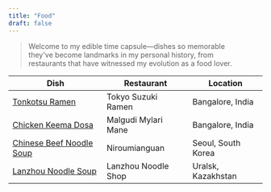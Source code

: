 ```yaml
---
title: "Food"
draft: false
---
```


> Welcome to my edible time capsule—dishes so memorable they've become landmarks in my personal history, from restaurants that have witnessed my evolution as a food lover.

| Dish | Restaurant | Location |
|------|------------|----------|
| [Tonkotsu Ramen](/food/tonkotsu-ramen-at-tokyo-suzuki-ramen-bangalore-india/) | Tokyo Suzuki Ramen | Bangalore, India |
| [Chicken Keema Dosa](/food/chicken-keema-dosa-at-malgudi-mylari-mane-bangalore-india/) | Malgudi Mylari Mane | Bangalore, India |
| [Chinese Beef Noodle Soup](/food/taiwanese-beef-noodle-soup-at-niu-rou-mian-guan-seoul-south-korea/) | Niroumianguan | Seoul, South Korea |
| [Lanzhou Noodle Soup](/food/lanzhou-noodle-soup-uralsk-kazakhstan/) | Lanzhou Noodle Shop | Uralsk, Kazakhstan |

